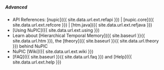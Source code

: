 ##### Advanced

* <i></i> API References: [nupic]({{ site.data.url.ext.refapi }}) |
  [nupic.core]({{ site.data.url.ext.refcore }}) |
  [htm.java]({{ site.data.url.ext.refjava }})
* <i></i> [Using NuPIC]({{ site.data.url.ext.using }})
* <i></i> Learn about [Hierarchical Temporal Memory]({{ site.baseurl }}{{ site.data.url.htm }}),
  the [theory]({{ site.baseurl }}{{ site.data.url.theory }}) behind NuPIC
* <i class="fa-edit"></i> NuPIC [Wiki]({{ site.data.url.ext.wiki }})
* <i class="fa-question"></i> [FAQ]({{ site.baseurl }}{{ site.data.url.faq }})
  and [Help]({{ site.data.url.ext.help }})
